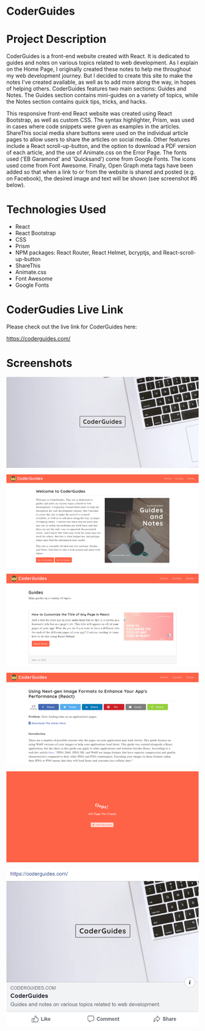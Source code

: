 # CoderGuides

# Project Description

CoderGuides is a front-end website created with React. It is dedicated to guides and notes on various topics related to web development. As I explain on the Home Page, I originally created these notes to help me throughout my web development journey. But I decided to create this site to make the notes I've created available, as well as to add more along the way, in hopes of helping others. CoderGuides features two main sections: Guides and Notes. The Guides section contains mini-guides on a variety of topics, while the Notes section contains quick tips, tricks, and hacks.

This responsive front-end React website was created using React Bootstrap, as well as custom CSS. The syntax highlighter, Prism, was used in cases where code snippets were given as examples in the articles. ShareThis social media share buttons were used on the individual article pages to allow users to share the articles on social media. Other features include a React scroll-up-button, and the option to download a PDF version of each article, and the use of Animate.css on the Error Page. The fonts used ('EB Garamond' and 'Quicksand') come from Google Fonts. The icons used come from Font Awesome. Finally, Open Graph meta tags have been added so that when a link to or from the website is shared and posted (e.g. on Facebook), the desired image and text will be shown (see screenshot #6 below). 

# Technologies Used

* React
* React Bootstrap
* CSS
* Prism
* NPM packages: React Router, React Helmet, bcryptjs, and React-scroll-up-button
* ShareThis
* Animate.css
* Font Awesome
* Google Fonts

# CoderGudies Live Link

Please check out the live link for CoderGuides here:

https://coderguides.com/

# Screenshots

![Screenshot 01](screenshots/coderguides-screenshot01.png "Landing Page")

![Screenshot 02](screenshots/coderguides-screenshot02.png "Home Page")

![Screenshot 03](screenshots/coderguides-screenshot03.png "Guides Page")

![Screenshot 04](screenshots/coderguides-screenshot04.png "Example of Article")

![Screenshot 05](screenshots/coderguides-screenshot05.png "Error Page")

![Screenshot 07](screenshots/coderguides-screenshot06.png "Preview of Link when Shared on Social Media")

